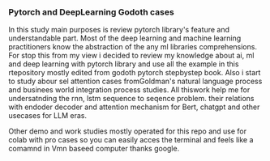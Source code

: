 ### Pytorch and DeepLearning Godoth cases

In this study main purposes is review pytorch library's feature and understandable part. Most of the deep learning and machine learning practitioners know the abstraction of the any ml libraries comprehensions.
For stop this from my view i decided to review my knowledge about ai, ml and deep learning with pytorch library and use all the example in this rtepository mostly edited from godoth pytorch stepbystep book. Also i start to study abour sel attention cases fromGoldman's natural language process and businees world integration process studies. All thiswork help me for undersatnding the rnn, lstm sequence to seqence problem. their relations with endoder decoder and attention mechanism for Bert, chatgpt and other usecases for LLM eras.

Other demo and work studies mostly operated for this repo and use for colab with pro cases so you can easily acces the terminal and feels like a comamnd in Vmn baseed computer thanks google. 
